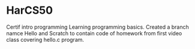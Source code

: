 # HarCS50
Certif intro programming
Learning programming basics. Created a branch namce Hello and Scratch to contain code of homework from first video class covering hello.c program.
